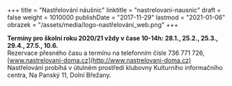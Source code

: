 +++
title = "Nastřelování náušnic"
linktitle = "nastrelovani-nausnic"
draft = false
weight = 1010000
publishDate = "2017-11-29"
lastmod = "2021-01-06"
obrazek = "/assets/media/logo-nastřelování_web.png"
+++

**Termíny pro školní roku 2020/21 vždy v čase 10-14h:
28.1., 25.2., 25.3., 29.4., 27.5., 10.6.**   
Rezervace přesného času a termínu na telefonním čísle 736 771 726, [www.nastrelovani-doma.cz](http://www.nastrelovani-doma.cz)  
Nastřelování probíhá v útulném prostředí klubovny Kulturního informačního centra, Na Panský 11, Dolní Břežany.
